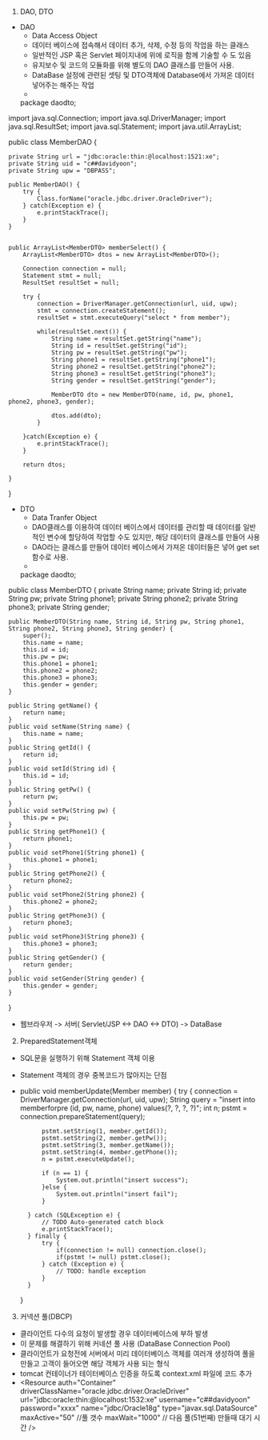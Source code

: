 1. DAO, DTO
- DAO
    - Data Access Object
    - 데이터 베이스에 접속해서 데이터 추가, 삭제, 수정 등의 작업을 하는 클래스
    - 일반적인 JSP 혹은 Servlet 페이지내에 위에 로직을 함께 기술할 수 도 있음
    - 유지보수 및 코드의 모듈화를 위해 별도의 DAO 클래스를 만들어 사용.
    - DataBase 설정에 관련된 셋팅 및 DTO객체에 Database에서 가져온 데이터 넣어주는 해주는 작업
    - 
    package daodto;

import java.sql.Connection;
import java.sql.DriverManager;
import java.sql.ResultSet;
import java.sql.Statement;
import java.util.ArrayList;

public class MemberDAO {

	private String url = "jdbc:oracle:thin:@localhost:1521:xe";
	private String uid = "c##davidyoon";
	private String upw = "DBPASS";
	
	public MemberDAO() {
		try {
			Class.forName("oracle.jdbc.driver.OracleDriver");
		} catch(Exception e) {
			e.printStackTrace();
		}
	}
	
	
	public ArrayList<MemberDTO> memberSelect() {
		ArrayList<MemberDTO> dtos = new ArrayList<MemberDTO>();
		
		Connection connection = null;
		Statement stmt = null;
		ResultSet resultSet = null;
		
		try {
			connection = DriverManager.getConnection(url, uid, upw);
			stmt = connection.createStatement();
			resultSet = stmt.executeQuery("select * from member");
			
			while(resultSet.next()) {
				String name = resultSet.getString("name");
				String id = resultSet.getString("id");
				String pw = resultSet.getString("pw");
				String phone1 = resultSet.getString("phone1");
				String phone2 = resultSet.getString("phone2");
				String phone3 = resultSet.getString("phone3");
				String gender = resultSet.getString("gender");
				
				MemberDTO dto = new MemberDTO(name, id, pw, phone1, phone2, phone3, gender);
				
				dtos.add(dto);
			}
			
		}catch(Exception e) {
			e.printStackTrace();
		}
		
		return dtos;
		
	}
}


- DTO
    - Data Tranfer Object
    - DAO클래스를 이용하여 데이터 베이스에서 데이터를 관리할 때 데이터를 일반적인 변수에 할당하여 작업할 수도 있지만, 해당 데이터의 클래스를 만들어 사용
    - DAO라는 클래스를 만들어 데이터 베이스에서 가져온 데이터들은 넣어 get set함수로 사용.
    - 
    package daodto;

public class MemberDTO {
	private String name;
	private String id;
	private String pw;
	private String phone1;
	private String phone2;
	private String phone3;
	private String gender;
	
	
	
	
	public MemberDTO(String name, String id, String pw, String phone1, String phone2, String phone3, String gender) {
		super();
		this.name = name;
		this.id = id;
		this.pw = pw;
		this.phone1 = phone1;
		this.phone2 = phone2;
		this.phone3 = phone3;
		this.gender = gender;
	}
	
	public String getName() {
		return name;
	}
	public void setName(String name) {
		this.name = name;
	}
	public String getId() {
		return id;
	}
	public void setId(String id) {
		this.id = id;
	}
	public String getPw() {
		return pw;
	}
	public void setPw(String pw) {
		this.pw = pw;
	}
	public String getPhone1() {
		return phone1;
	}
	public void setPhone1(String phone1) {
		this.phone1 = phone1;
	}
	public String getPhone2() {
		return phone2;
	}
	public void setPhone2(String phone2) {
		this.phone2 = phone2;
	}
	public String getPhone3() {
		return phone3;
	}
	public void setPhone3(String phone3) {
		this.phone3 = phone3;
	}
	public String getGender() {
		return gender;
	}
	public void setGender(String gender) {
		this.gender = gender;
	}
	
	
}




- 웹브라우저 -> 서버( Servlet/JSP <-> DAO <-> DTO) -> DataBase

2. PreparedStatement객체
- SQL문을 실행하기 위해 Statement 객체 이용
- Statement 객체의 경우 중복코드가 많아지는 단점
- 
 	public void memberUpdate(Member member) {
		try {
			connection = DriverManager.getConnection(url, uid, upw);
			String query = "insert into memberforpre (id, pw, name, phone) values(?, ?, ?, ?)";
			int n;
			pstmt = connection.prepareStatement(query);
			
			pstmt.setString(1, member.getId());
			pstmt.setString(2, member.getPw());
			pstmt.setString(3, member.getName());
			pstmt.setString(4, member.getPhone());
			n = pstmt.executeUpdate();
		
			if (n == 1) {
				System.out.println("insert success");
			}else {
				System.out.println("insert fail");
			}
			
		} catch (SQLException e) {
			// TODO Auto-generated catch block
			e.printStackTrace();
		} finally {
			try {
				if(connection != null) connection.close();
				if(pstmt != null) pstmt.close();
			} catch (Exception e) {
				// TODO: handle exception
			}
		}
		
	}

3. 커넥션 풀(DBCP)
- 클라이언트 다수의 요청이 발생할 경우 데이터베이스에 부하 발생
- 이 문제를 해결하기 위해 커네션 풀 사용 (DataBase Connection Pool)
- 클라이언트가 요청전에 서버에서 미리 데이터베이스 객체를 여러개 생성하여 풀을 만들고 고객이 들어오면 해당 객체가 사용 되는 형식
- tomcat 컨테이너가 테이터베이스 인증을 하도록 context.xml 파일에 코드 추가
- 
	<Resource
		auth="Container"
		driverClassName="oracle.jdbc.driver.OracleDriver"
		url="jdbc:oracle:thin:@localhost:1532:xe"
		username="c##davidyoon"
		password="xxxx"
		name="jdbc/Oracle18g"
		type="javax.sql.DataSource"
		maxActive="50"  //풀 갯수
		maxWait="1000" // 다음 풀(51번째) 만들때 대기 시간
	/>